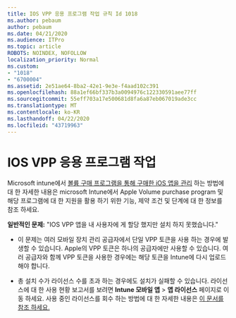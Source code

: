 ```yaml
---
title: IOS VPP 응용 프로그램 작업 규칙 Id 1018
ms.author: pebaum
author: pebaum
ms.date: 04/21/2020
ms.audience: ITPro
ms.topic: article
ROBOTS: NOINDEX, NOFOLLOW
localization_priority: Normal
ms.custom:
- "1018"
- "6700004"
ms.assetid: 2e51ae64-8ba2-42e1-9e3e-f4aad102c391
ms.openlocfilehash: 88a1ef66bf337b3a0094976c122330591aee77ff
ms.sourcegitcommit: 55eff703a17e500681d8fa6a87eb067019ade3cc
ms.translationtype: MT
ms.contentlocale: ko-KR
ms.lasthandoff: 04/22/2020
ms.locfileid: "43719963"
---
```

# <a name="working-with-ios-vpp-applications"></a>IOS VPP 응용 프로그램 작업

Microsoft intune에서 [볼륨 구매 프로그램을 통해 구매한 iOS 앱을 관리](https://docs.microsoft.com/intune/vpp-apps-ios) 하는 방법에 대 한 자세한 내용은 microsoft Intune에서 Apple Volume purchase program 및 해당 프로그램에 대 한 지원을 활용 하기 위한 기능, 제약 조건 및 단계에 대 한 정보를 참조 하세요.
  
 **일반적인 문제:** "IOS VPP 앱을 내 사용자에 게 할당 했지만 설치 하지 못했습니다."
  
- 이 문제는 여러 모바일 장치 관리 공급자에서 단일 VPP 토큰을 사용 하는 경우에 발생할 수 있습니다. Apple의 VPP 토큰은 하나의 공급자에만 사용할 수 있습니다. 여러 공급자와 함께 VPP 토큰을 사용한 경우에는 해당 토큰을 Intune에 다시 업로드 해야 합니다.

- 총 설치 수가 라이선스 수를 초과 하는 경우에도 설치가 실패할 수 있습니다. 라이선스에 대 한 사용 현황 보고서를 보려면 **Intune 모바일 앱** \> **앱 라이선스** 페이지로 이동 하세요. 사용 중인 라이선스를 회수 하는 방법에 대 한 자세한 내용은 [이 문서를 참조 하세요.](https://docs.microsoft.com/intune/vpp-apps-ios#revoking-app-licenses-and-deleting-tokens)
